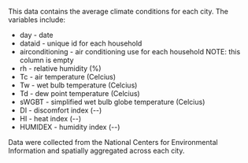 This data contains the average climate conditions for each city. The variables include: 

* day - date
* dataid - unique id for each household
* airconditioning - air conditioning use for each household NOTE: this column is empty
* rh - relative humidity (%)
* Tc - air temperature (Celcius)
* Tw - wet bulb temperature (Celcius)
* Td - dew point temperature (Celcius)
* sWGBT - simplified wet bulb globe temperature (Celcius)
* DI - discomfort index (--)
* HI - heat index (--)
* HUMIDEX - humidity index (--)

Data were collected from the National Centers for Environmental Information and spatially aggregated across each city.
